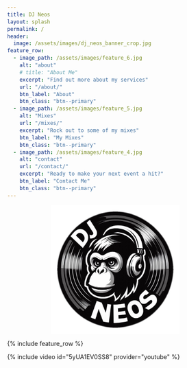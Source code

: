 ```yaml
---
title: DJ Neos
layout: splash
permalink: /
header:
  image: /assets/images/dj_neos_banner_crop.jpg
feature_row:
  - image_path: /assets/images/feature_6.jpg
    alt: "about"
    # title: "About Me"
    excerpt: "Find out more about my services"
    url: "/about/"
    btn_label: "About"
    btn_class: "btn--primary"
  - image_path: /assets/images/feature_5.jpg
    alt: "Mixes"
    url: "/mixes/"
    excerpt: "Rock out to some of my mixes"
    btn_label: "My Mixes"
    btn_class: "btn--primary"
  - image_path: /assets/images/feature_4.jpg
    alt: "contact"
    url: "/contact/"
    excerpt: "Ready to make your next event a hit?"
    btn_label: "Contact Me"
    btn_class: "btn--primary"
---
```


<img src="/assets/images/dj_neos_logo.png" width="300" height="300" style="display: block; margin: 0 auto" />

{% include feature_row %}

{% include video id="5yUA1EV0SS8" provider="youtube" %}
